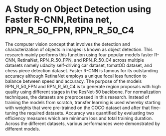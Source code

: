 # A Study on Object Detection using Faster R-CNN,Retina net, RPN_R_50_FPN, RPN_R_50_C4

The computer vision concept that involves the detection and characterization of objects in images is known as object detection. This research mainly performs this function using four popular models faster R-CNN, RetinaNet, RPN_R_50_FPN, and RPN_R_50_C4 across multiple datasets namely udacity self-driving car dataset, tomatOD dataset, and chess piece detection dataset. Faster R-CNN is famous for its outstanding accuracy although RetinaNet employs a unique focal loss function to balance between speed and accuracy. The purpose of the models RPN_R_50_FPN and RPN_R_50_C4 is to generate region proposals with high quality using different stages in the ResNet-50 backbone. For normalization techniques, the datasets are preprocessed in this research. Instead of training the models from scratch, transfer learning is used whereby starting with weights that were pre-trained on the COCO dataset and after that fine-tuning the required datasets. Accuracy was quantified by evaluating two efficiency measures which are minimum loss and total training duration. Across the different datasets, various performances were demonstrated by different models.
